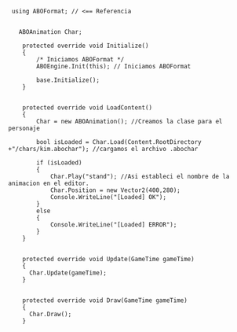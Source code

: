      using ABOFormat; // <== Referencia  
       
       
       ABOAnimation Char; 
        
        protected override void Initialize()
        {
            /* Iniciamos ABOFormat */
            ABOEngine.Init(this); // Iniciamos ABOFormat

            base.Initialize();
        }


        protected override void LoadContent()
        {
            Char = new ABOAnimation(); //Creamos la clase para el personaje

            bool isLoaded = Char.Load(Content.RootDirectory +"/chars/kim.abochar"); //cargamos el archivo .abochar

            if (isLoaded)
            {
                Char.Play("stand"); //Asi estableci el nombre de la animacion en el editor.
                Char.Position = new Vector2(400,280);
                Console.WriteLine("[Loaded] OK");
            }
            else
            {
                Console.WriteLine("[Loaded] ERROR");
            }
        }
        
        
        protected override void Update(GameTime gameTime)
        {
          Char.Update(gameTime);
        }
        
        
        protected override void Draw(GameTime gameTime)
        {
          Char.Draw();
        }
